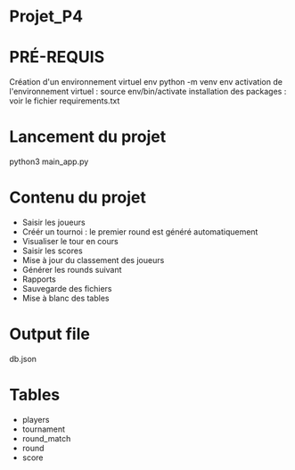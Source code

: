 # Projet_P4

# PRÉ-REQUIS 
Création d'un environnement virtuel env
python -m venv env
activation de l'environnement virtuel : source env/bin/activate
installation des packages : voir le fichier requirements.txt  

# Lancement du projet
python3 main_app.py

# Contenu du projet
* Saisir les joueurs  
* Créér un tournoi : le premier round est généré automatiquement 
* Visualiser le tour en cours
* Saisir les scores
* Mise à jour du classement des joueurs
* Générer les rounds suivant
* Rapports
* Sauvegarde des fichiers
* Mise à blanc des tables

# Output file 
db.json

# Tables
* players  
* tournament  
* round_match
* round
* score  